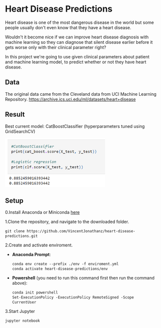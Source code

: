 # Heart Disease Predictions
Heart disease is one of the most dangerous disease in the world
but some people usually don't even know that they have a heart disease.

Wouldn't it become nice if we can improve heart disease diagnosis with machine learning so they can diagnose that silent disease earlier before it gets worse only with their clinical parameter right?

In this project we're going to use given clinical parameters about patient and machine learning model, to predict whether or not they have heart disease.

## Data
The original data came from the Cleveland data from UCI Machine Learning Repository. https://archive.ics.uci.edu/ml/datasets/heart+disease

## Result
Best current model: CatBoostClassifier (hyperparameters tuned using GridSearchCV)

<img src="./score.png" width="330">

## Setup
0.Install Anaconda or Miniconda [here](https://docs.anaconda.com/anaconda/install/)
 
1.Clone the repository, and navigate to the downloaded folder.
```
git clone https://github.com/VincentJonathanz/heart-disease-predictions.git
```
2.Create and activate enviroment.
   - **Anaconda Prompt**:
      ```
      conda env create --prefix ./env -f enviroment.yml
      conda activate heart-disease-predictions/env
      ```
      
   - **Powershell** (you need to run this command first then run the command above):
      ```
      conda init powershell
      Set-ExecutionPolicy -ExecutionPolicy RemoteSigned -Scope CurrentUser
      ```
      
3.Start Jupyter
``` 
jupyter notebook
```



